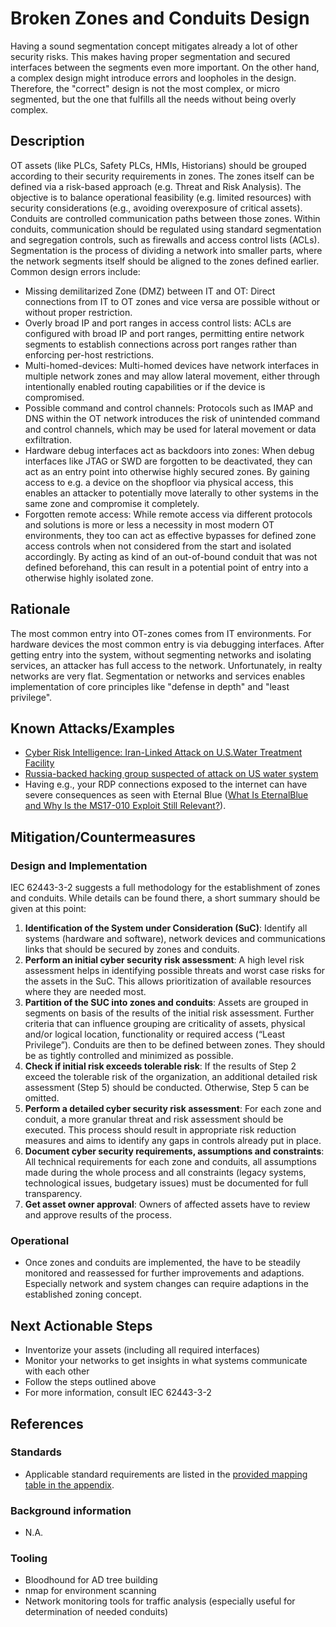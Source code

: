 # Broken Zones and Conduits Design

Having a sound segmentation concept mitigates already a lot of other security risks. This makes having proper segmentation and secured interfaces between the segments even more important. On the other hand, a complex design might introduce errors and loopholes in the design. Therefore, the "correct" design is not the most complex, or micro segmented, but the one that fulfills all the needs without being overly complex.

## Description

OT assets (like PLCs, Safety PLCs, HMIs, Historians) should be grouped according to their security requirements in zones. The zones itself can be defined via a risk-based approach (e.g. Threat and Risk Analysis). The objective is to balance operational feasibility (e.g. limited resources) with security considerations (e.g., avoiding overexposure of critical assets). Conduits are controlled communication paths between those zones. Within conduits, communication should be regulated using standard segmentation and segregation controls, such as firewalls and access control lists (ACLs). Segmentation is the process of dividing a network into smaller parts, where the network segments itself should be aligned to the zones defined earlier. Common design errors include:

- Missing demilitarized Zone (DMZ) between IT and OT: Direct connections from IT to OT zones and vice versa are possible without or without proper restriction.
- Overly broad IP and port ranges in access control lists: ACLs are configured with broad IP and port ranges, permitting entire network segments to establish connections across port ranges rather than enforcing per-host restrictions.
- Multi-homed-devices: Multi-homed devices have network interfaces in multiple network zones and may allow lateral movement, either through intentionally enabled routing capabilities or if the device is compromised.
- Possible command and control channels: Protocols such as IMAP and DNS within the OT network introduces the risk of unintended command and control channels, which may be used for lateral movement or data exfiltration.
- Hardware debug interfaces act as backdoors into zones: When debug interfaces like JTAG or SWD are forgotten to be deactivated, they can act as an entry point into otherwise highly secured zones. By gaining access to e.g. a device on the shopfloor via physical access, this enables an attacker to potentially move laterally to other systems in the same zone and compromise it completely.
- Forgotten remote access: While remote access via different protocols and solutions is more or less a necessity in most modern OT environments, they too can act as effective bypasses for defined zone access controls when not considered from the start and isolated accordingly. By acting as kind of an out-of-bound conduit that was not defined beforehand, this can result in a potential point of entry into a otherwise highly isolated zone.

## Rationale

The most common entry into OT-zones comes from IT environments. For hardware devices the most common entry is via debugging interfaces. After getting entry into the system, without segmenting networks and isolating services, an attacker has full access to the network. Unfortunately, in realty networks are very flat. Segmentation or networks and services enables implementation of core principles like "defense in depth" and "least privilege".

## Known Attacks/Examples

- [Cyber Risk Intelligence: Iran-Linked Attack on U.S.Water Treatment Facility](https://securityscorecard.com/wp-content/uploads/2024/01/aliquippa-report.pdf)
- [Russia-backed hacking group suspected of attack on US water system](https://www.techspot.com/news/102661-russia-backed-hacking-group-suspected-attack-us-water.html)
- Having e.g., your RDP connections exposed to the internet can have severe consequences as seen with Eternal Blue ([What Is EternalBlue and Why Is the MS17-010 Exploit Still Relevant?](https://www.avast.com/c-eternalblue)).

## Mitigation/Countermeasures

### Design and Implementation

IEC 62443-3-2 suggests a full methodology for the establishment of zones and conduits. While details can be found there, a short summary should be given at this point:

1. **Identification of the System under Consideration (SuC)**: Identify all systems (hardware and software), network devices and communications links that should be secured by zones and conduits.
2. **Perform an initial cyber security risk assessment**: A high level risk assessment helps in identifying possible threats and worst case risks for the assets in the SuC. This allows prioritization of available resources where they are needed most.
3. **Partition of the SUC into zones and conduits**: Assets are grouped in segments on basis of the results of the initial risk assessment. Further criteria that can influence grouping are criticality of assets, physical and/or logical location, functionality or required access (“Least Privilege”). Conduits are then to be defined between zones. They should be as tightly controlled and minimized as possible.
4. **Check if initial risk exceeds tolerable risk**: If the results of Step 2 exceed the tolerable risk of the organization, an additional detailed risk assessment (Step 5) should be conducted. Otherwise, Step 5 can be omitted.
5. **Perform a detailed cyber security risk assessment**: For each zone and conduit, a more granular threat and risk assessment should be executed. This process should result in appropriate risk reduction measures and aims to identify any gaps in controls already put in place.
6. **Document cyber security requirements, assumptions and constraints**: All technical requirements for each zone and conduits, all assumptions made during the whole process and all constraints (legacy systems, technological issues, budgetary issues) must be documented for full transparency.
7. **Get asset owner approval**: Owners of affected assets have to review and approve results of the process.

### Operational

- Once zones and conduits are implemented, the have to be steadily monitored and reassessed for further improvements and adaptions. Especially network and system changes can require adaptions in the established zoning concept.

## Next Actionable Steps

- Inventorize your assets (including all required interfaces)
- Monitor your networks to get insights in what systems communicate with each other
- Follow the steps outlined above
- For more information, consult IEC 62443-3-2

## References

### Standards

- Applicable standard requirements are listed in the [provided mapping table in the appendix](./../appendix/mappingTable.md).

### Background information

- N.A.

### Tooling

- Bloodhound for AD tree building
- nmap for environment scanning
- Network monitoring tools for traffic analysis (especially useful for determination of needed conduits)

